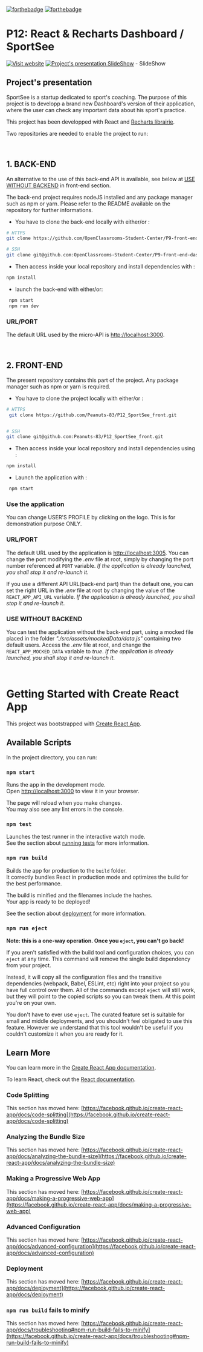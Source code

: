 [![forthebadge](./made-with-create-react-app.svg)](https://create-react-app.dev/)
[![forthebadge](./uses-recharts.svg)](https://recharts.org/en-US/)

# P12: React & Recharts Dashboard / SportSee

[![Visit website](./vignette.png)](./dashboard.png)
[![Project's presentation SlideShow](./pdf.png)](./Slide_P12.pdf) - SlideShow

## Project's presentation

SportSee is a startup dedicated to sport's coaching. The purpose of this project is to developp a brand new Dashboard's version of their application, where the user can check any important data about his sport's practice.

This project has been developped with React and <a href="https://recharts.org/en-US/">Recharts librairie</a>.

Two repositories are needed to enable the project to run:

&nbsp;

## 1. BACK-END

An alternative to the use of this back-end API is available, see below at [USE WITHOUT BACKEND](#use-without-backend) in front-end section.

The back-end project requires nodeJS installed and any package manager such as npm or yarn. Please refer to the README available on the repository for further informations.

* You have to clone the back-end locally with either/or :

```bash
# HTTPS
git clone https://github.com/OpenClassrooms-Student-Center/P9-front-end-dashboard.git

# SSH
git clone git@github.com:OpenClassrooms-Student-Center/P9-front-end-dashboard.git
```

* Then access inside your local repository and install dependencies with :

```bash
npm install
```

* launch the back-end with either/or:

```bash
 npm start
 npm run dev
 ```

### URL/PORT

The default URL used by the micro-API is <http://localhost:3000>.

&nbsp;

## 2. FRONT-END

The present repository contains this part of the project. Any package manager such as npm or yarn is required.

* You have to clone the project locally with either/or :

```bash
# HTTPS
 git clone https://github.com/Peanuts-83/P12_SportSee_front.git


# SSH
git clone git@github.com:Peanuts-83/P12_SportSee_front.git
```

* Then access inside your local repository and install dependencies using :

```bash
npm install
```

* Launch the application with :

```bash
 npm start
 ```

### Use the application

You can change USER'S PROFILE by clicking on the logo. This is for demonstration purpose ONLY.

### URL/PORT

The default URL used by the application is <http://localhost:3005>.
You can change the port modifying the *.env* file at root, simply by changing the port number referenced at ```PORT``` variable. *If the application is already launched, you shall stop it and re-launch it*.

If you use a different API URL(back-end part) than the default one, you can set the right URL in the *.env* file at root by changing the value of the ```REACT_APP_API_URL``` variable. *If the application is already launched, you shall stop it and re-launch it*.

### USE WITHOUT BACKEND

You can test the application without the back-end part, using a mocked file placed in the folder *"./src/assets/mockedData/data.js"* containing two default users. Access the *.env* file at root, and change the ```REACT_APP_MOCKED_DATA``` variable to *true*. *If the application is already launched, you shall stop it and re-launch it*.

&nbsp;

# Getting Started with Create React App

This project was bootstrapped with [Create React App](https://github.com/facebook/create-react-app).

## Available Scripts

In the project directory, you can run:

### `npm start`

Runs the app in the development mode.\
Open [http://localhost:3000](http://localhost:3000) to view it in your browser.

The page will reload when you make changes.\
You may also see any lint errors in the console.

### `npm test`

Launches the test runner in the interactive watch mode.\
See the section about [running tests](https://facebook.github.io/create-react-app/docs/running-tests) for more information.

### `npm run build`

Builds the app for production to the `build` folder.\
It correctly bundles React in production mode and optimizes the build for the best performance.

The build is minified and the filenames include the hashes.\
Your app is ready to be deployed!

See the section about [deployment](https://facebook.github.io/create-react-app/docs/deployment) for more information.

### `npm run eject`

**Note: this is a one-way operation. Once you `eject`, you can't go back!**

If you aren't satisfied with the build tool and configuration choices, you can `eject` at any time. This command will remove the single build dependency from your project.

Instead, it will copy all the configuration files and the transitive dependencies (webpack, Babel, ESLint, etc) right into your project so you have full control over them. All of the commands except `eject` will still work, but they will point to the copied scripts so you can tweak them. At this point you're on your own.

You don't have to ever use `eject`. The curated feature set is suitable for small and middle deployments, and you shouldn't feel obligated to use this feature. However we understand that this tool wouldn't be useful if you couldn't customize it when you are ready for it.

## Learn More

You can learn more in the [Create React App documentation](https://facebook.github.io/create-react-app/docs/getting-started).

To learn React, check out the [React documentation](https://reactjs.org/).

### Code Splitting

This section has moved here: [https://facebook.github.io/create-react-app/docs/code-splitting](https://facebook.github.io/create-react-app/docs/code-splitting)

### Analyzing the Bundle Size

This section has moved here: [https://facebook.github.io/create-react-app/docs/analyzing-the-bundle-size](https://facebook.github.io/create-react-app/docs/analyzing-the-bundle-size)

### Making a Progressive Web App

This section has moved here: [https://facebook.github.io/create-react-app/docs/making-a-progressive-web-app](https://facebook.github.io/create-react-app/docs/making-a-progressive-web-app)

### Advanced Configuration

This section has moved here: [https://facebook.github.io/create-react-app/docs/advanced-configuration](https://facebook.github.io/create-react-app/docs/advanced-configuration)

### Deployment

This section has moved here: [https://facebook.github.io/create-react-app/docs/deployment](https://facebook.github.io/create-react-app/docs/deployment)

### `npm run build` fails to minify

This section has moved here: [https://facebook.github.io/create-react-app/docs/troubleshooting#npm-run-build-fails-to-minify](https://facebook.github.io/create-react-app/docs/troubleshooting#npm-run-build-fails-to-minify)

